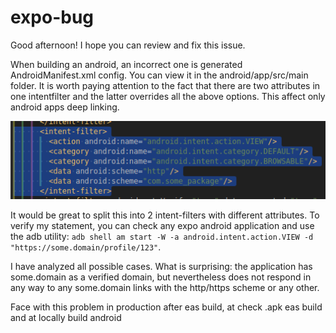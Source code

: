 # expo-bug

Good afternoon! I hope you can review and fix this issue. 

When building an android, an incorrect one is generated AndroidManifest.xml config. You can view it in the android/app/src/main folder. It is worth paying attention to the fact that there are two <data> attributes in one intentfilter and the latter overrides all the above options. This affect only android apps deep linking. 

![Image](image.png)

It would be great to split this into 2 intent-filters with different <data> attributes. To verify my statement, you can check any expo android application and use the adb utility: `adb shell am start -W -a android.intent.action.VIEW -d "https://some.domain/profile/123"`.


I have analyzed all possible cases. What is surprising: the application has some.domain as a verified domain, but nevertheless does not respond in any way to any some.domain links with the http/https scheme or any other.

Face with this problem in production after eas build, at check .apk eas build and at locally build android
